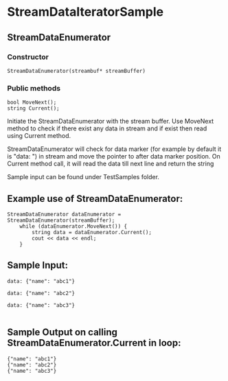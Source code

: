 # StreamDataIteratorSample

## StreamDataEnumerator
### Constructor
`StreamDataEnumerator(streambuf* streamBuffer)`
### Public methods
```
bool MoveNext();
string Current();
```

Initiate the StreamDataEnumerator with the stream buffer. Use MoveNext method to check if there exist any data in stream and if exist then read using Current method. 

StreamDataEnumerator will check for data marker (for example by default it is "data: ") in stream and move the pointer to after data marker position. On Current method call, it will read the data till next line and return the string

Sample input can be found under TestSamples folder.

## Example use of StreamDataEnumerator:
```
StreamDataEnumerator dataEnumerator = StreamDataEnumerator(streamBuffer);
    while (dataEnumerator.MoveNext()) {
        string data = dataEnumerator.Current();
        cout << data << endl;
    }
```
## Sample Input:
```
data: {"name": "abc1"}

data: {"name": "abc2"}

data: {"name": "abc3"}


```
## Sample Output on calling StreamDataEnumerator.Current in loop:
```
{"name": "abc1"}
{"name": "abc2"}
{"name": "abc3"}
```
